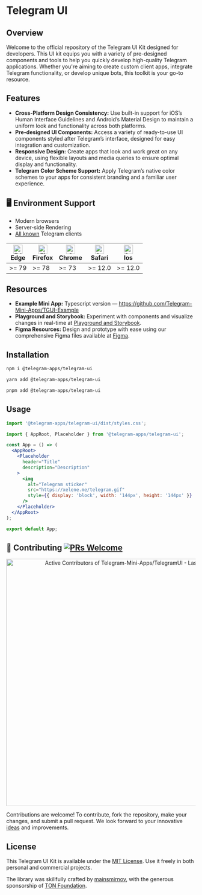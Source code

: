 # Telegram UI

## Overview

Welcome to the official repository of the Telegram UI Kit designed for developers. This UI kit equips you with a variety of pre-designed components and tools to help you quickly develop high-quality Telegram applications. Whether you're aiming to create custom client apps, integrate Telegram functionality, or develop unique bots, this toolkit is your go-to resource.

## Features

- **Cross-Platform Design Consistency:** Use built-in support for iOS’s Human Interface Guidelines and Android’s Material Design to maintain a uniform look and functionality across both platforms.
- **Pre-designed UI Components:** Access a variety of ready-to-use UI components styled after Telegram’s interface, designed for easy integration and customization.
- **Responsive Design:** Create apps that look and work great on any device, using flexible layouts and media queries to ensure optimal display and functionality.
- **Telegram Color Scheme Support:** Apply Telegram’s native color schemes to your apps for consistent branding and a familiar user experience.

## 🖥 Environment Support

- Modern browsers
- Server-side Rendering
- [All known](https://telegram.org/apps) Telegram clients

| [<img src="https://raw.githubusercontent.com/alrra/browser-logos/master/src/edge/edge_48x48.png" alt="Edge" width="24px" height="24px" />](http://godban.github.io/browsers-support-badges/)<br>Edge | [<img src="https://raw.githubusercontent.com/alrra/browser-logos/master/src/firefox/firefox_48x48.png" alt="Firefox" width="24px" height="24px" />](http://godban.github.io/browsers-support-badges/)<br>Firefox | [<img src="https://raw.githubusercontent.com/alrra/browser-logos/master/src/chrome/chrome_48x48.png" alt="Chrome" width="24px" height="24px" />](http://godban.github.io/browsers-support-badges/)<br>Chrome | [<img src="https://raw.githubusercontent.com/alrra/browser-logos/master/src/safari/safari_48x48.png" alt="Safari" width="24px" height="24px" />](http://godban.github.io/browsers-support-badges/)<br>Safari | [<img src="https://raw.githubusercontent.com/alrra/browser-logos/master/src/safari/safari_48x48.png" alt="Safari" width="24px" height="24px" />](http://godban.github.io/browsers-support-badges/)<br>Ios |
|------------------------------------------------------------------------------------------------------------------------------------------------------------------------------------------------------|------------------------------------------------------------------------------------------------------------------------------------------------------------------------------------------------------------------|--------------------------------------------------------------------------------------------------------------------------------------------------------------------------------------------------------------|--------------------------------------------------------------------------------------------------------------------------------------------------------------------------------------------------------------|-----------------------------------------------------------------------------------------------------------------------------------------------------------------------------------------------------------------|
| \>= 79 | \>= 78 | \>= 73 | \>= 12.0 | \>= 12.0                                                                                                                                                                                                        |


## Resources

- **Example Mini App:** Typescript version — https://github.com/Telegram-Mini-Apps/TGUI-Example
- **Playground and Storybook:** Experiment with components and visualize changes in real-time at [Playground and Storybook](https://tgui.xelene.me/).
- **Figma Resources:** Design and prototype with ease using our comprehensive Figma files available at [Figma](https://figma.com/community/file/1348989725141777736/).

## Installation

```sh
npm i @telegram-apps/telegram-ui
```

```sh
yarn add @telegram-apps/telegram-ui
```

```sh
pnpm add @telegram-apps/telegram-ui
```

## Usage

```jsx static
import '@telegram-apps/telegram-ui/dist/styles.css';

import { AppRoot, Placeholder } from '@telegram-apps/telegram-ui';

const App = () => (
  <AppRoot>
    <Placeholder
      header="Title"
      description="Description"
    >
      <img
        alt="Telegram sticker"
        src="https://xelene.me/telegram.gif"
        style={{ display: 'block', width: '144px', height: '144px' }}
      />
    </Placeholder>
  </AppRoot>
);

export default App;
```

## 🤝 Contributing [![PRs Welcome](https://img.shields.io/badge/PRs-welcome-brightgreen.svg?style=flat-square)](http://makeapullrequest.com)

<a href="https://next.ossinsight.io/widgets/official/compose-recent-active-contributors?limit=30&repo_id=738096149" target="_blank" style="display: block" align="center">
  <picture>
    <source media="(prefers-color-scheme: dark)" srcset="https://next.ossinsight.io/widgets/official/compose-recent-active-contributors/thumbnail.png?limit=30&repo_id=738096149&image_size=auto&color_scheme=dark" width="655" height="auto">
    <img alt="Active Contributors of Telegram-Mini-Apps/TelegramUI - Last 28 days" src="https://next.ossinsight.io/widgets/official/compose-recent-active-contributors/thumbnail.png?limit=30&repo_id=738096149&image_size=auto&color_scheme=light" width="655" height="auto">
  </picture>
</a>

Contributions are welcome! To contribute, fork the repository, make your changes, and submit a pull request. We look forward to your innovative [ideas](https://github.com/Telegram-Mini-Apps/TelegramUI/pulls) and improvements.

## License
This Telegram UI Kit is available under the [MIT License](https://opensource.org/license/mit). Use it freely in both personal and commercial projects.

The library was skillfully crafted by [mainsmirnov](https://github.com/mainsmirnov), with the generous sponsorship of [TON Foundation](https://github.com/ton-society/grants-and-bounties/issues/364).
